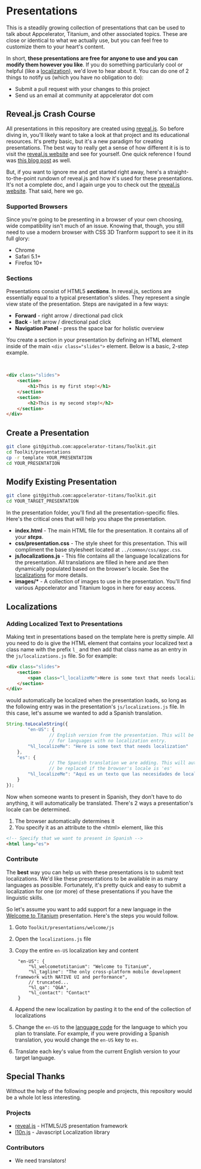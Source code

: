 # Presentations

This is a steadily growing collection of presentations that can be used to talk about Appcelerator, Titanium, and other associated topics. These are close or identical to what we actually use, but you can feel free to customize them to your heart's content. 

In short, **these presentations are free for anyone to use and you can modify them however you like**. If you do something particularly cool or helpful (like a <a href="#localizations">localization</a>), we'd love to hear about it. You can do one of 2 things to notify us (which you have no obligation to do):

* Submit a pull request with your changes to this project
* Send us an email at community at appcelerator dot com

## Reveal.js Crash Course

All presentations in this repository are created using [reveal.js](https://github.com/hakimel/reveal.js). So before diving in, you'll likely want to take a look at that project and its educational resources. It's pretty basic, but it's a new paradigm for creating presentations. The best way to really get a sense of how different it is is to visit the [reveal.js website](http://lab.hakim.se/reveal-js/#/) and see for yourself. One quick reference I found was [this blog post](http://amimetic.co.uk/?p=239) as well.

But, if you want to ignore me and get started right away, here's a straight-to-the-point rundown of reveal.js and how it's used for these presentations. It's not a complete doc, and I again urge you to check out the [reveal.js website](http://lab.hakim.se/reveal-js/#/). That said, here we go.

### Supported Browsers

Since you're going to be presenting in a browser of your own choosing, wide compatibility isn't much of an issue. Knowing that, though, you still need to use a modern browser with CSS 3D Tranform support to see it in its full glory:

* Chrome
* Safari 5.1+
* Firefox 10+

### Sections

Presentations consist of HTML5 **_sections_**.  In reveal.js, sections are essentially equal to a typical presentation's slides. They represent a single view state of the presentation. Steps are navigated in a few ways:

* **Forward** - right arrow / directional pad click
* **Back** - left arrow / directional pad click
* **Navigation Panel** - press the space bar for holistic overview

You create a section in your presentation by defining an HTML element inside of the main `<div class="slides">` element. Below is a basic, 2-step example.

<a name="stepexample">&nbsp;</a>

```html
<div class="slides">
    <section>
        <h1>This is my first step!</h1>
    </section>
    <section>
        <h2>This is my second step!</h2>
    </section>
</div>
``` 

## Create a Presentation

```bash
git clone git@github.com:appcelerator-titans/Toolkit.git
cd Toolkit/presentations
cp -r template YOUR_PRESENTATION
cd YOUR_PRESENTATION
```

## Modify Existing Presentation

```bash
git clone git@github.com:appcelerator-titans/Toolkit.git
cd YOUR_TARGET_PRESENTATION
```

In the presentation folder, you'll find all the presentation-specific files. Here's the critical ones that will help you shape the presentation.

* **index.html** - The main HTML file for the presentation. It contains all of your **_steps_**.
* **css/presentation.css** - The style sheet for this presentation. This will compliment the base stylesheet located at `../common/css/appc.css`.
* **js/localizations.js** - This file contains all the language localizations for the presentation. All translations are filled in here and are then dynamically populated based on the browser's locale. See the <a href="#localizations">localizations</a> for more details.
* **images/\*** - A collection of images to use in the presentation. You'll find various Appcelerator and Titanium logos in here for easy access.

## Localizations<a name="localizations">&nbsp;</a>

### Adding Localized Text to Presentations

Making text in presentations based on the template here is pretty simple. All you need to do is give the HTML element that contains your localized text a class name with the prefix `l_` and then add that class name as an entry in the `js/localizations.js` file. So for example:

```html
<div class="slides">
    <section>
        <span class="l_localizeMe">Here is some text that needs localization</span>
    </section>
</div>
```

would automatically be localized when the presentation loads, so long as the following entry was in the presentation's `js/localizations.js` file. In this case, let's assume we wanted to add a Spanish translation.

```javascript
String.toLocaleString({
        "en-US": {
                // English version from the presentation. This will be the default 
                // for languages with no localization entry.
    	"%l_localizeMe": "Here is some text that needs localization"
	},
	"es": {
                // The Spanish translation we are adding. This will automatically 
                // be replaced if the browser's locale is 'es'
		"%l_localizeMe": "Aquí es un texto que las necesidades de localización"
	}
});
```

Now when someone wants to present in Spanish, they don't have to do anything, it will automatically be translated. There's 2 ways a presentation's locale can be determined.

1. The browser automatically determines it
2. You specify it as an attribute to the &lt;html&gt; element, like this

```html
<!-- Specify that we want to present in Spanish -->
<html lang="es">
```

### Contribute

The **best** way you can help us with these presentations is to submit text localizations. We'd like these presentations to be available in as many languages as possible. Fortunately, it's pretty quick and easy to submit a localization for one (or more) of these presentations if you have the linguistic skills.

So let's assume you want to add support for a new language in the [Welcome to Titanium](https://github.com/appcelerator-titans/Toolkit/tree/master/presentations/welcome) presentation. Here's the steps you would follow.

1. Goto `Toolkit/presentations/welcome/js`
2. Open the `localizations.js` file
3. Copy the entire `en-US` localization key and content

        "en-US": {
            "%l_welcometotitanium": "Welcome to Titanium",
            "%l_tagline": "The only cross-platform mobile development framework with NATIVE UI and performance",
            // truncated...
            "%l_qa": "Q&A",
            "%l_contact": "Contact"
        }

4. Append the new localization by pasting it to the end of the collection of localizations
5. Change the `en-US` to the [language code](http://www.w3schools.com/tags/ref_language_codes.asp) for the language to which you plan to translate. For example, if you were providing a Spanish translation, you would change the `en-US` key to `es`.
6. Translate each key's value from the current English version to your target language.

## Special Thanks

Without the help of the following people and projects, this repository would be a whole lot less interesting. 

### Projects

* [reveal.js](https://github.com/hakimel/reveal.js) - HTML5/JS presentation framework
* [l10n.js](https://github.com/eligrey/l10n.js/tree/) - Javascript Localization library

### Contributors

* We need translators!